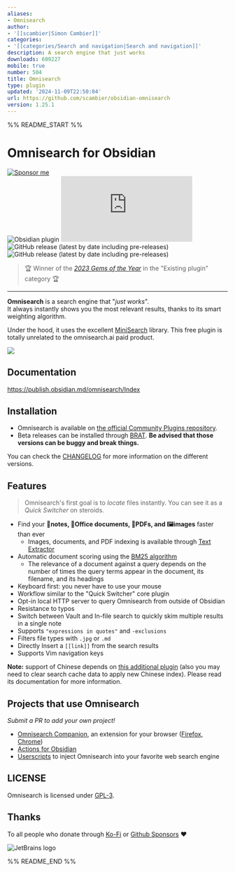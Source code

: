 ```yaml
---
aliases:
- Omnisearch
author:
- '[[scambier|Simon Cambier]]'
categories:
- '[[categories/Search and navigation|Search and navigation]]'
description: A search engine that just works
downloads: 609227
mobile: true
number: 504
title: Omnisearch
type: plugin
updated: '2024-11-09T22:50:04'
url: https://github.com/scambier/obsidian-omnisearch
version: 1.25.1
---
```


%% README_START %%

# Omnisearch for Obsidian

[![Sponsor me](https://img.shields.io/badge/%E2%9D%A4%20Like%20this%20plugin%3F-Sponsor%20me!-ff69b4)](https://github.com/sponsors/scambier)  
![Obsidian plugin](https://img.shields.io/endpoint?url=https%3A%2F%2Fscambier.xyz%2Fobsidian-endpoints%2Fomnisearch.json)
![GitHub release (latest by date and asset)](https://img.shields.io/github/downloads/scambier/obsidian-omnisearch/latest/main.js)  
![GitHub release (latest by date including pre-releases)](https://img.shields.io/github/v/release/scambier/obsidian-omnisearch)
![GitHub release (latest by date including pre-releases)](https://img.shields.io/github/v/release/scambier/obsidian-omnisearch?include_prereleases&label=BRAT%20beta)

> 🏆 Winner of the _[2023 Gems of the Year](https://obsidian.md/blog/2023-goty-winners/)_ in the "Existing plugin" category 🏆


---

**Omnisearch** is a search engine that "_just works_".  
It always instantly shows you the most relevant results, thanks to its smart weighting algorithm.

Under the hood, it uses the excellent [MiniSearch](https://github.com/lucaong/minisearch) library. This free plugin is totally unrelated to the omnisearch.ai paid product.

![](https://raw.githubusercontent.com/scambier/obsidian-omnisearch/master/images/omnisearch.gif)

## Documentation

https://publish.obsidian.md/omnisearch/Index

## Installation

- Omnisearch is available on [the official Community Plugins repository](https://obsidian.md/plugins?search=Omnisearch).
- Beta releases can be installed through [BRAT](https://github.com/TfTHacker/obsidian42-brat). **Be advised that those
  versions can be buggy and break things.**

You can check the [CHANGELOG](./CHANGELOG.md) for more information on the different versions.

## Features

> Omnisearch's first goal is to _locate_ files instantly. You can see it as a _Quick Switcher_ on steroids.

- Find your **📝notes, 📄Office documents, 📄PDFs, and 🖼images** faster than ever
  - Images, documents, and PDF indexing is available
    through [Text Extractor](https://github.com/scambier/obsidian-text-extractor)
- Automatic document scoring using
  the [BM25 algorithm](https://github.com/lucaong/minisearch/issues/129#issuecomment-1046257399)
  - The relevance of a document against a query depends on the number of times the query terms appear in the document,
    its filename, and its headings
- Keyboard first: you never have to use your mouse
- Workflow similar to the "Quick Switcher" core plugin
- Opt-in local HTTP server to query Omnisearch from outside of Obsidian
- Resistance to typos
- Switch between Vault and In-file search to quickly skim multiple results in a single note
- Supports `"expressions in quotes"` and `-exclusions`
- Filters file types with `.jpg` or `.md`
- Directly Insert a `[[link]]` from the search results
- Supports Vim navigation keys

**Note:** support of Chinese depends
on [this additional plugin](https://github.com/aidenlx/cm-chs-patch) (also you may need to clear search cache data to apply new Chinese index). Please read its documentation for more
information.

## Projects that use Omnisearch

_Submit a PR to add your own project!_

- [Omnisearch Companion](https://github.com/ALegendsTale/omnisearch-companion), an extension for your browser ([Firefox](https://addons.mozilla.org/en-US/firefox/addon/omnisearch-companion/), [Chrome](https://chromewebstore.google.com/detail/omnisearch-companion/kcjcnnlpfbilodfnnkpioijobpjhokkd))
- [Actions for Obsidian](https://actions.work/actions-for-obsidian)
- [Userscripts](https://publish.obsidian.md/omnisearch/Inject+Omnisearch+results+into+your+search+engine) to inject Omnisearch into your favorite web search engine

## LICENSE

Omnisearch is licensed under [GPL-3](https://tldrlegal.com/license/gnu-general-public-license-v3-(gpl-3)).

## Thanks

To all people who donate through [Ko-Fi](https://ko-fi.com/scambier)
or [Github Sponsors](https://github.com/sponsors/scambier) ❤

![JetBrains logo](https://resources.jetbrains.com/storage/products/company/brand/logos/jetbrains.svg)


%% README_END %%